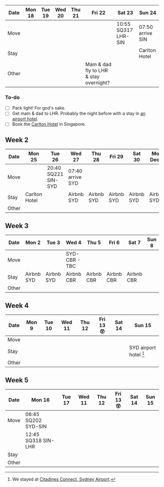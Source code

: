 | Date  | Mon 18 | Tue 19 | Wed 20 | Thu 21 | Fri 22                                 | Sat 23              | Sun 24           |
| ----- | ------ | ------ | ------ | ------ | -------------------------------------- | ------------------- | ---------------- |
| Move  |        |        |        |        |                                        | 10:55 SQ317 LHR-SIN | 07:50 arrive SIN |
| Stay  |        |        |        |        |                                        |                     | Carlton Hotel    |
| Other |        |        |        |        | Mam & dad fly to LHR & stay overnight? |                     |                  |

### To-do

- [ ] Pack light! For god's sake.
- [ ] Get mam & dad to LHR. Probably the night before with a stay in [an airport hotel](https://www.heathrow.com/at-the-airport/lounges-hotels-spas/heathrow-hotels).
- [ ] Book the [Carlton Hotel](https://www.carltonhotel.sg/) in Singapore.

## Week 2

| Date  | Mon 25        | Tue 26              | Wed 27           | Thu 28     | Fri 29     | Sat 30     | Mon Dec 1  |
| ----- | ------------- | ------------------- | ---------------- | ---------- | ---------- | ---------- | ---------- |
| Move  |               | 20:40 SQ221 SIN-SYD | 07:40 arrive SYD |            |            |            |            |
| Stay  | Carlton Hotel |                     | Airbnb SYD       | Airbnb SYD | Airbnb SYD | Airbnb SYD | Airbnb SYD |
| Other |               |                     |                  |            |            |            |            |

## Week 3

| Date  | Mon 2      | Tue 3      | Wed 4         | Thu 5      | Fri 6      | Sat 7      | Sun 8 |
| ----- | ---------- | ---------- | ------------- | ---------- | ---------- | ---------- | ----- |
| Move  |            |            | SYD-CBR - TBC |            |            |            |       |
| Stay  | Airbnb SYD | Airbnb SYD | Airbnb CBR    | Airbnb CBR | Airbnb CBR | Airbnb CBR |       |
| Other |            |            |               |            |            |            |       |

## Week 4

| Date  | Mon 9 | Tue 10 | Wed 11 | Thu 12 | Fri 13 😲 | Sat 14 | Sun 15                           |
| ----- | ----- | ------ | ------ | ------ | --------- | ------ | -------------------------------- |
| Move  |       |        |        |        |           |        |                                  |
| Stay  |       |        |        |        |           |        | SYD airport hotel [^sydairhotel] |
| Other |       |        |        |        |           |        |                                  |

[^sydairhotel]: We stayed at [Citadines Connect, Sydney Airport](http://www.citadines-connect-sydney-airport.connectotels.com).

## Week 5

| Date  | Mon 16              | Tue 17 | Wed 11 | Thu 12 | Fri 13 😲 | Sat 14 | Sun 15 |
| ----- | ------------------- | ------ | ------ | ------ | --------- | ------ | ------ |
| Move  | 06:45 SQ202 SYD-SIN |        |        |        |           |        |        |
|       | 12:45 SQ318 SIN-LHR |        |        |        |           |        |        |
| Stay  |                     |        |        |        |           |        |        |
| Other |                     |        |        |        |           |        |        |
